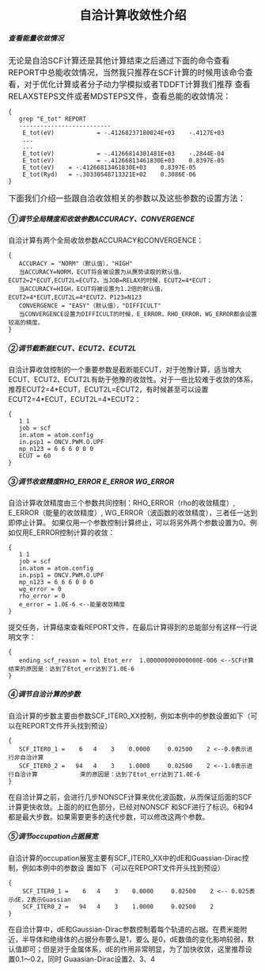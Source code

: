 <font size=5><center>**自洽计算收敛性介绍**</center></font>
##### 查看能量收敛情况

<font size=3>无论是自洽SCF计算还是其他计算结束之后通过下面的命令查看REPORT中总能收敛情况，当然我只推荐在SCF计算的时候用该命令查看，对于优化计算或者分子动力学模拟或者TDDFT计算我们推荐
查看RELAXSTEPS文件或者MDSTEPS文件，查看总能的收敛情况：</font>
```
{
   grep "E_tot" REPORT
   --------------------------
    E_tot(eV)            = -.41268237180024E+03    -.4127E+03
    ...
    ...
    E_tot(eV)            = -.41266814301481E+03    -.2844E-04
    E_tot(eV)            = -.41266813461830E+03    0.8397E-05
    E_tot(eV)    = -.41266813461830E+03    0.8397E-05
    E_tot(Ryd)   = -.30330548713321E+02    0.3086E-06 
}
```
<font size=3>下面我们介绍一些跟自洽收敛相关的参数以及这些参数的设置方法：</font>
##### ①调节全局精度和收敛参数ACCURACY、CONVERGENCE
自洽计算有两个全局收敛参数ACCURACY和CONVERGENCE：
```
{
   ACCURACY = "NORM"（默认值），"HIGH"
   当ACCURACY=NORM，ECUT将会被设置为从赝势读取的默认值，ECUT2=2*ECUT,ECUT2L=ECUT2。当JOB=RELAX的时候，ECUT2=4*ECUT；
   当ACCURACY=HIGH，ECUT将被设置为1.2倍的默认值，ECUT2=4*ECUT,ECUT2L=4*ECUT2，P123=N123
   CONVERGENCE = "EASY"（默认值），"DIFFICULT"
   当CONVERGENCE设置为DIFFICULT的时候，E_ERROR，RHO_ERROR，WG_ERROR都会设置较高的精度。
}
```
##### ②调节截断能ECUT、ECUT2、ECUT2L
自洽计算收敛控制的一个重要参数是截断能ECUT，对于弛豫计算，适当增大ECUT、ECUT2、ECUT2L有助于弛豫的收敛性。对于一些比较难于收敛的体系，
推荐ECUT2=4\*ECUT，ECUT2L=ECUT2，有时候甚至可以设置 ECUT2=4\*ECUT，ECUT2L=4\*ECUT2：
```
{
   1 1
   job = scf
   in.atom = atom.config
   in.psp1 = ONCV.PWM.O.UPF
   mp_n123 = 6 6 6 0 0 0
   ECUT = 60
}
```
##### ③调节收敛精度RHO_ERROR E_ERROR WG_ERROR
自洽计算收敛精度由三个参数共同控制：RHO_ERROR（rho的收敛精度）, E_ERROR（能量的收敛精度）, WG_ERROR（波函数的收敛精度），三者任一达到即停止计算。
如果仅用一个参数控制计算终止，可以将另外两个参数设置为0。例如仅用E_ERROR控制计算的收敛：
```
{
   1 1
   job = scf
   in.atom = atom.config
   in.psp1 = ONCV.PWM.O.UPF
   mp_n123 = 6 6 6 0 0 0
   wg_error = 0
   rho_error = 0
   e_error = 1.0E-6	<--能量收敛精度	
}
```
提交任务，计算结束查看REPORT文件，在最后计算得到的总能部分有这样一行说明文字：
```
{
   ending_scf_reason = tol Etot_err  1.000000000000000E-006	<--SCF计算结束的原因是：达到了Etot_err达到了1.0E-6		
}
```
##### ④调节自洽计算的步数
自洽计算的步数主要由参数SCF_ITER0_XX控制，例如本例中的参数设置如下（可以在REPORT文件开头找到预设）
```
{
   SCF_ITER0_1 =    6   4    3    0.0000     0.02500    2 <--0.0表示进行非自洽计算
   SCF_ITER0_2 =   94   4    3    1.0000     0.02500    2 <--1.0表示进行自洽计算			束的原因是：达到了Etot_err达到了1.0E-6		
}
```
在自洽计算之前，会进行几步NONSCF计算来优化波函数，从而保证后面的SCF计算更快收敛。上面的的红色部分，已经对NONSCF 和SCF进行了标识。6和94都是最大步数。如果需要更多的迭代步数，可以修改这两个参数。
##### ⑤调节occupation占据展宽
自洽计算的occupation展宽主要有SCF_ITER0_XX中的dE和Guassian-Dirac控制，例如本例中的参数设 置如下（可以在REPORT文件开头找到预设）
```
{
    SCF_ITER0_1 =    6   4    3    0.0000     0.02500    2 <-- 0.025表示dE，2表示Guassian
    SCF_ITER0_2 =   94   4    3    1.0000     0.02500    2 			
}
```
在自洽计算中，dE和Gaussian-Dirac参数控制着每个轨道的占据。在费米能附近，半导体和绝缘体的占据分布要么是1，要么 是0，dE数值的变化影响较弱，默认值即可；但是对于金属体系，dE的作用非常明显，为了加快收敛，这里推荐设置0.1～0.2，同时 Guaasian-Dirac设置2、3、4
